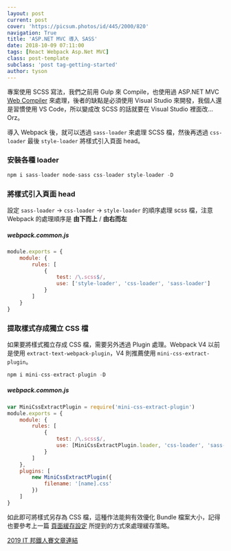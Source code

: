 ```yaml
---
layout: post
current: post
cover: 'https://picsum.photos/id/445/2000/820'
navigation: True
title: 'ASP.NET MVC 導入 SASS'
date: 2018-10-09 07:11:00
tags: [React Webpack Asp.Net MVC]
class: post-template
subclass: 'post tag-getting-started'
author: tyson
---
```


專案使用 SCSS 寫法，我們之前用 Gulp 來 Compile，也使用過 ASP.NET MVC [Web Compiler](https://github.com/madskristensen/WebCompiler) 來處理，後者的缺點是必須使用 Visual Studio 來開發，我個人還是習慣使用 VS Code，所以變成改 SCSS 的話就要在 Visual Studio 裡面改... Orz。

導入 Webpack 後，就可以透過 `sass-loader` 來處理 SCSS 檔，然後再透過 `css-loader` 最後 `style-loader` 將樣式引入頁面 head。

### 安裝各種 loader

```javascript
npm i sass-loader node-sass css-loader style-loader -D
```

### 將樣式引入頁面 head

設定 `sass-loader` → `css-loader` → `style-loader` 的順序處理 scss 檔，注意 Webpack 的處理順序是 **由下而上** / **由右而左**

##### webpack.common.js

```javascript
module.exports = {
    module: {
        rules: [
            {
                test: /\.scss$/,
                use: ['style-loader', 'css-loader', 'sass-loader']
            }
        ]
    }
}
```

### 提取樣式存成獨立 CSS 檔

如果要將樣式獨立存成 CSS 檔，需要另外透過 Plugin 處理。Webpack V4 以前是使用 `extract-text-webpack-plugin`，V4 則推薦使用 `mini-css-extract-plugin`。

```javascript
npm i mini-css-extract-plugin -D
```

##### webpack.common.js

```javascript
var MiniCssExtractPlugin = require('mini-css-extract-plugin')
module.exports = {
    module: {
        rules: [
            {
                test: /\.scss$/,
                use: [MiniCssExtractPlugin.loader, 'css-loader', 'sass-loader']
            }
        ]
    },
    plugins: [
        new MiniCssExtractPlugin({
            filename: '[name].css'
        })
    ]
}
```

如此即可將樣式另存為 CSS 檔，這種作法能夠有效優化 Bundle 檔案大小，記得也要參考上一篇 [頁面緩存設定](https://ithelp.ithome.com.tw/articles/10200454) 所提到的方式來處理緩存策略。

[2019 IT 邦鐵人賽文章連結](https://ithelp.ithome.com.tw/articles/10199438)
